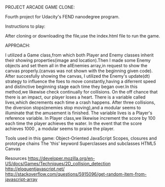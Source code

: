 PROJECT ARCADE GAME CLONE:


Fourth project for Udacity's FEND nanodegree program.


Instructions to play:

After cloning or downloading the file,use the index.html file to run the game.

APPROACH:


I utilized a Game class,from which both Player and Enemy classes inherit their showing properties(image and location).Then I made some Enemy objects and set them all in the allEnemies array,in request to show the canvas properly.(canvas was not shown with the beginning given code). After succesfully showing the canvas, I utilized the Enemy's update(dt) strategy to influence the foes to move constantly,having a diferrent speed and distinctive beginning stage each time they began over.In this method,we likewise check continually for collisions. On the off chance that there is an impact, our player loses a heart. There is a variable called lives,which decrements each time a crash happens. After three collisions, the diversion stops(enemies stop moving),and a modular seems to illuminate that the amusement is finished. The variable lives is a Player's reference variable. In Player class,we likewise increment the score by 100 each time the player achieves the water. In the event that the score achieves 1000 , a modular seems to praise the player.


Tools used in this game:
Object-Oriented JavaScript Scopes, closures and prototype chains The 'this' keyword Superclasses and subclasses HTML5 Canvas


Resources
https://developer.mozilla.org/en-US/docs/Games/Techniques/2D_collision_detection http://eloquentjavascript.net/ http://stackoverflow.com/questions/5915096/get-random-item-from-javascript-array